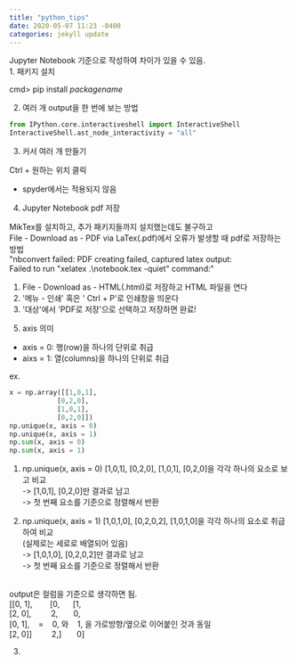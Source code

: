 ```yaml
---
title: "python_tips"
date: 2020-05-07 11:23 -0400
categories: jekyll update
---
```


<head>
Jupyter Notebook 기준으로 작성하여 차이가 있을 수 있음. <br>
</head>

<body>
1. 패키지 설치

cmd> pip install _packagename_

2. 여러 개 output을 한 번에 보는 방법

```python
from IPython.core.interactiveshell import InteractiveShell
InteractiveShell.ast_node_interactivity = "all"
```

3. 커서 여러 개 만들기

Ctrl + 원하는 위치 클릭
* spyder에서는 적용되지 않음

4. Jupyter Notebook pdf 저장

MikTex를 설치하고, 추가 패키지들까지 설치했는데도 불구하고 <br>
File - Download as - PDF via LaTex(.pdf)에서 오류가 발생할 때 pdf로 저장하는 방법 <br>
"nbconvert failed: PDF creating failed, captured latex output: <br>
 Failed to run "xelatex .\notebook.tex -quiet" command:" <br>
 
 1) File - Download as - HTML(.html)로 저장하고 HTML 파일을 연다
 2) '메뉴 - 인쇄' 혹은 ' Ctrl + P'로 인쇄창을 띄운다
 3) '대상'에서 'PDF로 저장'으로 선택하고 저장하면 완료!


5. axis 의미
- axis = 0: 행(row)을 하나의 단위로 취급
- aixs = 1: 열(columns)을 하나의 단위로 취급

ex.
``` python
x = np.array([[1,0,1],
            [0,2,0],
            [1,0,1],
            [0,2,0]])
np.unique(x, axis = 0)
np.unique(x, axis = 1)
np.sum(x, axis = 0)
np.sum(x, axis = 1)
```
1) np.unique(x, axis = 0)
[1,0,1], [0,2,0], [1,0,1], [0,2,0]을 각각 하나의 요소로 보고 비교 <br>
-> [1,0,1], [0,2,0]만 결과로 남고 <br>
-> 첫 번째 요소를 기준으로 정렬해서 반환 <br>

2) np.unique(x, axis = 1)
[1,0,1,0], [0,2,0,2], [1,0,1,0]을 각각 하나의 요소로 취급하여 비교 <br>
(실제로는 세로로 배열되어 있음) <br>
-> [1,0,1,0], [0,2,0,2]만 결과로 남고 <br>
-> 첫 번째 요소를 기준으로 정렬해서 반환 <br>
<br>
output은 컬럼을 기준으로 생각하면 됨. <br>
[[0, 1], &nbsp;&nbsp;&nbsp;&nbsp;&nbsp;&nbsp; [0, &nbsp;&nbsp;&nbsp;&nbsp; [1, <br>
[2, 0], &nbsp;&nbsp;&nbsp;&nbsp;&nbsp;&nbsp;&nbsp;  2, &nbsp;&nbsp;&nbsp;&nbsp;&nbsp;  0, <br>
[0, 1], &nbsp;&nbsp; = &nbsp;&nbsp;           0, 와 &nbsp;&nbsp;           1, 을 가로방향/옆으로 이어붙인 것과 동일 <br>
[2, 0]] &nbsp;&nbsp;&nbsp;&nbsp;&nbsp;&nbsp;&nbsp;  2,] &nbsp;&nbsp;&nbsp;&nbsp;&nbsp; 0]  <br>

3. 
</body>
